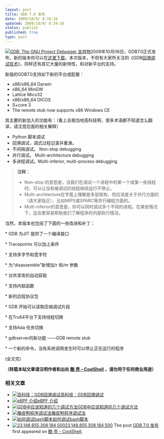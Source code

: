 ```yaml
---
layout: post
title: GDB 7.0 发布
date: 2009/10/9/ 8:39:16
updated: 2009/10/9/ 8:39:16
status: publish
published: true
type: post
---
```


[![](http://www.gnu.org/software/gdb/images/archer.jpg "GDB: The GNU Project Debugger 吉祥物")](http://www.gnu.org/software/gdb/mascot/)2009年10月06日，GDB7.0正式发布，新的版本你可以在[这里下载](http://www.gnu.org/software/gdb/download/)。本次版本，不但有大家所关注的《GDB[回溯调试技术](https://coolshell.cn/articles/1502.html)》，同样还有其它大量的新特性，和对新平台的支持。


新版的GDB7.0支持如下新的平台或配置：


* x86/x86\_64 Darwin
* x86\_64 MinGW
* Lattice Mico32
* x86/x86\_64 DICOS
* S+core 3
* The remote stub now supports x86 Windows CE


其主要的新加入的功能有：（看上去相当地高科技啊，很多术语都不知道怎么翻译，请注意后面的相关解释）


* Python 脚本调试
* 回溯调试，调式过程记录并重演。
* 不间隔调试。 Non-stop debugging
* 并行调试。 Multi-architecture debugging
* 多进程调试。Multi-inferior, multi-process debugging




> **注释：**
> 
> 
> * Non-stop 的意思是，当我们在调试一个进程中的某一个或某一些线程时，可以让没有被调试的线程继续运行不停止。
> * Multi-architecture在字面上理解是多层架构，但应该是关于并行方面的（请大家指正），比如MIPS或SPARC等并行编程方面的。
> * Multi-inferior的意思是，你可以同时调试多个不同的进程。在某些情况下，这会更容易帮助我们了解程序的内部执行情况。
> 
> 
> 


当然，本版本也包括了下面的一些改进和补丁：


\* GDB 为JIT 提供了一个编译接口  

\* Tracepoints 可以加上条件  

\* 支持多字节和宽字符  

\* 为”disassemble”新增加/r 和/m 参数  

\* 对共享库的自动获取  

\* 支持内联函数  

\* 新的远程协议包  

\* GDB 开始可以读取压缩调试片段  

\* 在Tru64平台下支持线程切换  

\* 支持Ada 任务切换  

\* gdbserver的新功能 ——GDB remote stub  

\* 一个新的命令，当有系统调用发生时可以停止正在运行的程序


(全文完)




**（转载本站文章请注明作者和出处 [酷 壳 – CoolShell](https://coolshell.cn/) ，请勿用于任何商业用途）**



### 相关文章

* [![高科技：GDB回溯调试](https://coolshell.cn/wp-content/plugins/wordpress-23-related-posts-plugin/static/thumbs/26.jpg)](https://coolshell.cn/articles/1502.html)[高科技：GDB回溯调试](https://coolshell.cn/articles/1502.html)
* [![eBPF 介绍](https://coolshell.cn/wp-content/uploads/2022/12/eBPF-150x150.jpeg)](https://coolshell.cn/articles/22320.html)[eBPF 介绍](https://coolshell.cn/articles/22320.html)
* [![GDB中应该知道的几个调试方法](https://coolshell.cn/wp-content/plugins/wordpress-23-related-posts-plugin/static/thumbs/1.jpg)](https://coolshell.cn/articles/3643.html)[GDB中应该知道的几个调试方法](https://coolshell.cn/articles/3643.html)
* [![橡皮鸭程序调试法](https://coolshell.cn/wp-content/uploads/2009/11/Rubber-Duck-150x150.jpg)](https://coolshell.cn/articles/1719.html)[橡皮鸭程序调试法](https://coolshell.cn/articles/1719.html)
* [![如何调试bash脚本](https://coolshell.cn/wp-content/plugins/wordpress-23-related-posts-plugin/static/thumbs/13.jpg)](https://coolshell.cn/articles/1379.html)[如何调试bash脚本](https://coolshell.cn/articles/1379.html)
* [![23,148,855,308,184,500](https://coolshell.cn/wp-content/plugins/wordpress-23-related-posts-plugin/static/thumbs/18.jpg)](https://coolshell.cn/articles/1242.html)[23,148,855,308,184,500](https://coolshell.cn/articles/1242.html)
The post [GDB 7.0 发布](https://coolshell.cn/articles/1525.html) first appeared on [酷 壳 - CoolShell](https://coolshell.cn).